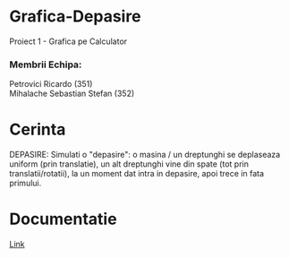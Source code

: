 # Grafica-Depasire
Proiect 1 - Grafica pe Calculator

### Membrii Echipa:  
Petrovici Ricardo ($351$)  
Mihalache Sebastian Stefan ($352$)  

# Cerinta
DEPASIRE: Simulati o "depasire": o masina / un dreptunghi se deplaseaza uniform (prin translatie), un alt dreptunghi vine din spate (tot prin translatii/rotatii), la un moment dat intra in depasire, apoi trece in fata primului.

# Documentatie
[Link](https://docs.google.com/document/d/1Hs0_prqeFDZzJuZ2R9B6r4DHbtY9oYFaWaB4jYjM6P0/edit?usp=sharing)
